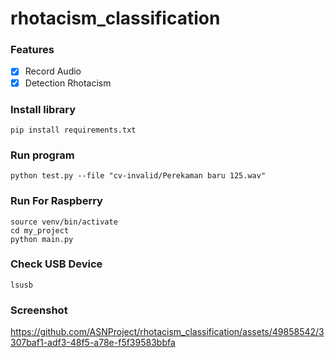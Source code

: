 # rhotacism_classification

### Features
- [x] Record Audio
- [x] Detection Rhotacism

### Install library
```
pip install requirements.txt
```

### Run program
```
python test.py --file "cv-invalid/Perekaman baru 125.wav" 
```

### Run For Raspberry
```
source venv/bin/activate
cd my_project
python main.py
```

### Check USB Device
```
lsusb
```

### Screenshot

https://github.com/ASNProject/rhotacism_classification/assets/49858542/3307baf1-adf3-48f5-a78e-f5f39583bbfa

